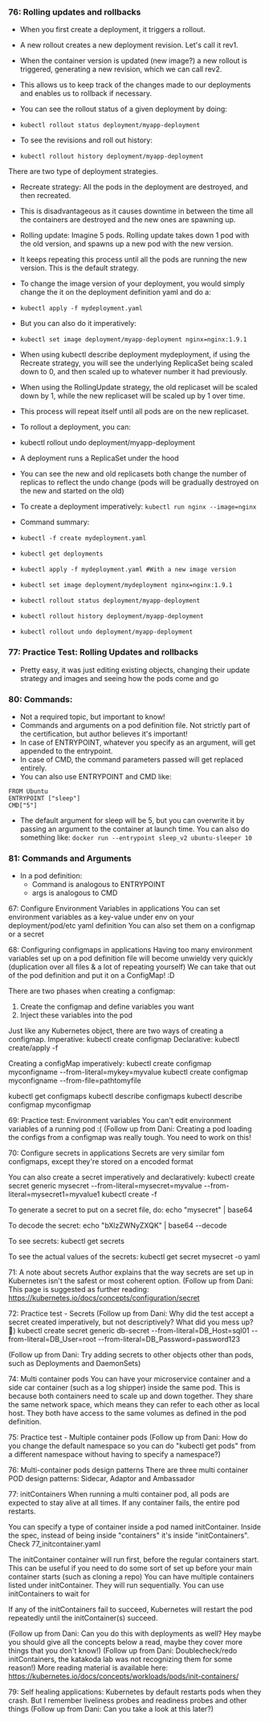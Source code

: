 
### 76: Rolling updates and rollbacks
- When you first create a deployment, it triggers a rollout.
- A new rollout creates a new deployment revision. Let's call it rev1.
- When the container version is updated (new image?) a new rollout is triggered, generating a new revision, which we can call rev2.
- This allows us to keep track of the changes made to our deployments and enables us to rollback if necessary.

- You can see the rollout status of a given deployment by doing:
- `kubectl rollout status deployment/myapp-deployment`

- To see the revisions and roll out history:
- `kubectl rollout history deployment/myapp-deployment`

There are two type of deployment strategies.
- Recreate strategy: All the pods in the deployment are destroyed, and then recreated.
- This is disadvantageous as it causes downtime in between the time all the containers are destroyed and the new ones are spawning up.

- Rolling update: Imagine 5 pods. Rolling update takes down 1 pod with the old version, and spawns up a new pod with the new version.
- It keeps repeating this process until all the pods are running the new version. This is the default strategy.

- To change the image version of your deployment, you would simply change the it on the deployment definition yaml and do a:
- `kubectl apply -f mydeployment.yaml`

- But you can also do it imperatively:
- `kubectl set image deployment/myapp-deployment nginx=nginx:1.9.1`

- When using kubectl describe deployment mydeployment, if using the Recreate strategy, you will see the underlying ReplicaSet being scaled down to 0, and then scaled up to whatever number it had previously.
- When using the RollingUpdate strategy, the old replicaset will be scaled down by 1, while the new replicaset will be scaled up by 1 over time.
- This process will repeat itself until all pods are on the new replicaset.

- To rollout a deployment, you can:
- kubectl rollout undo deployment/myapp-deployment

- A deployment runs a ReplicaSet under the hood
- You can see the new and old replicasets both change the number of replicas to reflect the undo change (pods will be gradually destroyed on the new and started on the old)

- To create a deployment imperatively: `kubectl run nginx --image=nginx`

- Command summary:
- `kubectl -f create mydeployment.yaml`
- `kubectl get deployments`
- `kubectl apply -f mydeployment.yaml #With a new image version`
- `kubectl set image deployment/mydeployment nginx=nginx:1.9.1`
- `kubectl rollout status deployment/myapp-deployment`
- `kubectl rollout history deployment/myapp-deployment`
- `kubectl rollout undo deployment/myapp-deployment`


### 77: Practice Test: Rolling Updates and rollbacks
- Pretty easy, it was just editing existing objects, changing their update strategy and images and seeing how the pods come and go


### 80: Commands:
- Not a required topic, but important to know!
- Commands and arguments on a pod definition file. Not strictly part of the certification, but author believes it's important!
- In case of ENTRYPOINT, whatever you specify as an argument, will get appended to the entrypoint.
- In case of CMD, the command parameters passed will get replaced entirely.
- You can also use ENTRYPOINT and CMD like:
```
FROM Ubuntu
ENTRYPOINT ["sleep"]
CMD["5"]
```

- The default argument for sleep will be 5, but you can overwrite it by passing an argument to the container at launch time.
You can also do something like: `docker run --entrypoint sleep_v2 ubuntu-sleeper 10`

### 81: Commands and Arguments
- In a pod definition:
    - Command is analogous to ENTRYPOINT
    - args is analogous to CMD


67: Configure Environment Variables in applications
You can set environment variables as a key-value under env on your deployment/pod/etc yaml definition
You can also set them on a configmap or a secret


68: Configuring configmaps in applications
Having too many environment variables set up on a pod definition file will become unwieldy very quickly (duplication over all files & a lot of repeating yourself)
We can take that out of the pod definition and put it on a ConfigMap! :D

There are two phases when creating a configmap:
1. Create the configmap and define variables you want
2. Inject these variables into the pod

Just like any Kubernetes object, there are two ways of creating a configmap.
Imperative: kubectl create configmap
Declarative: kubectl create/apply -f

Creating a configMap imperatively:
kubectl create configmap myconfigname --from-literal=mykey=myvalue
kubectl create configmap myconfigname --from-file=pathtomyfile

kubectl get configmaps
kubectl describe configmaps
kubectl describe configmap myconfigmap


69: Practice test: Environment variables
You can't edit environment variables of a running pod :(
(Follow up from Dani: Creating a pod loading the configs from a configmap was really tough. You need to work on this!


70: Configure secrets in applications
Secrets are very similar fom configmaps, except they're stored on a encoded format

You can also create a secret imperatively and declaratively:
kubectl create secret generic mysecret --from-literal=mysecret=myvalue --from-literal=mysecret1=myvalue1
kubectl create -f

To generate a secret to put on a secret file, do:
echo "mysecret" | base64

To decode the secret:
echo "bXlzZWNyZXQK" | base64 --decode

To see secrets:
kubectl get secrets

To see the actual values of the secrets:
kubectl get secret mysecret -o yaml


71: A note about secrets
Author explains that the way secrets are set up in Kubernetes isn't the safest or most coherent option.
(Follow up from Dani: This page is suggested as further reading: https://kubernetes.io/docs/concepts/configuration/secret


72: Practice test - Secrets
(Follow up from Dani: Why did the test accept a secret created imperatively, but not descriptively? What did you mess up? :thinking:)
kubectl create secret generic db-secret --from-literal=DB_Host=sql01 --from-literal=DB_User=root --from-literal=DB_Password=password123

(Follow up from Dani: Try adding secrets to other objects other than pods, such as Deployments and DaemonSets)


74: Multi container pods
You can have your microservice container and a side car container (such as a log shipper) inside the same pod.
This is because both containers need to scale up and down together.
They share the same network space, which means they can refer to each other as local host.
They both have access to the same volumes as defined in the pod definition.


75: Practice test - Multiple container pods
(Follow up from Dani: How do you change the default namespace so you can do "kubectl get pods" from a different namespace without having to specify a namespace?)


76: Multi-container pods design patterns
There are three multi container POD design patterns: Sidecar, Adaptor and Ambassador


77: initContainers
When running a multi container pod, all pods are expected to stay alive at all times.
If any container fails, the entire pod restarts.

You can specify a type of container inside a pod named initContainer. Inside the spec, instead of being inside "containers" it's inside "initContainers". Check 77_initcontainer.yaml

The initContainer container will run first, before the regular containers start. This can be useful if you need to do some sort of set up before your main container starts (such as cloning a repo)
You can have multiple containers listed under initContainer. They will run sequentially.
You can use initContainers to wait for

If any of the initContainers fail to succeed, Kubernetes will restart the pod repeatedly until the initContainer(s) succeed.

(Follow up from Dani: Can you do this with deployments as well? Hey maybe you should give all the concepts below a read, maybe they cover more things that you don't know!)
(Follow up from Dani: Doublecheck/redo initContainers, the katakoda lab was not recognizing them for some reason!)
More reading material is available here: https://kubernetes.io/docs/concepts/workloads/pods/init-containers/

79: Self healing applications:
Kubernetes by default restarts pods when they crash.
But I remember liveliness probes and readiness probes and other things
(Follow up from Dani: Can you take a look at this later?)